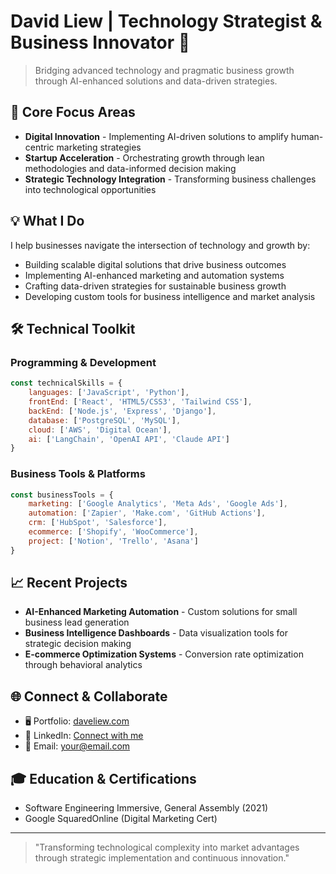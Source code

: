 # David Liew | Technology Strategist & Business Innovator 🚀

> Bridging advanced technology and pragmatic business growth through AI-enhanced solutions and data-driven strategies.

## 🎯 Core Focus Areas

- **Digital Innovation** - Implementing AI-driven solutions to amplify human-centric marketing strategies
- **Startup Acceleration** - Orchestrating growth through lean methodologies and data-informed decision making
- **Strategic Technology Integration** - Transforming business challenges into technological opportunities

## 💡 What I Do

I help businesses navigate the intersection of technology and growth by:
- Building scalable digital solutions that drive business outcomes
- Implementing AI-enhanced marketing and automation systems
- Crafting data-driven strategies for sustainable business growth
- Developing custom tools for business intelligence and market analysis

## 🛠️ Technical Toolkit

### Programming & Development
```javascript
const technicalSkills = {
    languages: ['JavaScript', 'Python'],
    frontEnd: ['React', 'HTML5/CSS3', 'Tailwind CSS'],
    backEnd: ['Node.js', 'Express', 'Django'],
    database: ['PostgreSQL', 'MySQL'],
    cloud: ['AWS', 'Digital Ocean'],
    ai: ['LangChain', 'OpenAI API', 'Claude API']
}
```

### Business Tools & Platforms
```javascript
const businessTools = {
    marketing: ['Google Analytics', 'Meta Ads', 'Google Ads'],
    automation: ['Zapier', 'Make.com', 'GitHub Actions'],
    crm: ['HubSpot', 'Salesforce'],
    ecommerce: ['Shopify', 'WooCommerce'],
    project: ['Notion', 'Trello', 'Asana']
}
```

## 📈 Recent Projects

- **AI-Enhanced Marketing Automation** - Custom solutions for small business lead generation
- **Business Intelligence Dashboards** - Data visualization tools for strategic decision making
- **E-commerce Optimization Systems** - Conversion rate optimization through behavioral analytics

## 🌐 Connect & Collaborate

- 🖥️ Portfolio: [daveliew.com](https://daveliew.com)
- 💼 LinkedIn: [Connect with me](https://linkedin.com/in/daveliew)
- 📧 Email: [your@email.com](mailto:daveliew.com@domainsbyproxy.com)

## 🎓 Education & Certifications

- Software Engineering Immersive, General Assembly (2021)
- Google SquaredOnline (Digital Marketing Cert)

---

> "Transforming technological complexity into market advantages through strategic implementation and continuous innovation."
